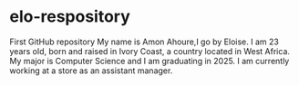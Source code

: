 # elo-respository
First GitHub repository
My name is Amon Ahoure,I go by Eloise. I am 23 years old, born and raised in Ivory Coast, a country located in West Africa. My major is Computer Science and I am graduating in 2025. I am currently working at a store as an assistant manager.
